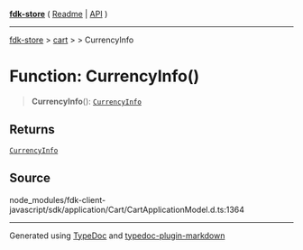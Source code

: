 [**fdk-store**](../../../README.md) ( [Readme](../../../README.md) \| [API](../../../API.md) )

---

[fdk-store](../../../API.md) > [cart](../../README.md) > [<internal>](../README.md) > CurrencyInfo

# Function: CurrencyInfo()

> **CurrencyInfo**(): [`CurrencyInfo`](../type-aliases/type-alias.CurrencyInfo.md)

## Returns

[`CurrencyInfo`](../type-aliases/type-alias.CurrencyInfo.md)

## Source

node_modules/fdk-client-javascript/sdk/application/Cart/CartApplicationModel.d.ts:1364

---

Generated using [TypeDoc](https://typedoc.org/) and [typedoc-plugin-markdown](https://www.npmjs.com/package/typedoc-plugin-markdown)
